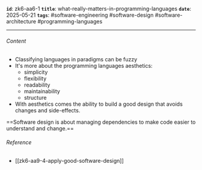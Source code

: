 **`id`**: zk6-aa6-1
**`title`**: what-really-matters-in-programming-languages
**`date`**: 2025-05-21
**`tags`**: #software-engineering #software-design #software-architecture #programming-languages

---

###### Content

-   Classifying languages in paradigms can be fuzzy
-   It's more about the programming languages aesthetics:
    -   simplicity
    -   flexibility
    -   readability
    -   maintainability
    -   structure
-   With aesthetics comes the ability to build a good design that avoids changes and side-effects.

==Software design is about managing dependencies to make code easier to understand and change.==

###### Reference

-   [[zk6-aa9-4-apply-good-software-design]]
